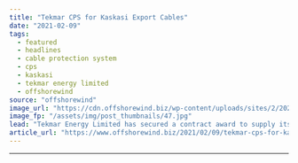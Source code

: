 ```yaml
---
title: "Tekmar CPS for Kaskasi Export Cables"
date: "2021-02-09"
tags: 
  - featured
  - headlines
  - cable protection system
  - cps
  - kaskasi
  - tekmar energy limited
  - offshorewind
source: "offshorewind"
image_url: "https://cdn.offshorewind.biz/wp-content/uploads/sites/2/2021/02/09111004/Tekmar-CPS-for-Kaskasi-Export-Cables.jpg"
image_fp: "/assets/img/post_thumbnails/47.jpg"
lead: "Tekmar Energy Limited has secured a contract award to supply its TekLink® Cable Protection"
article_url: "https://www.offshorewind.biz/2021/02/09/tekmar-cps-for-kaskasi-export-cables/"
---
```


---
